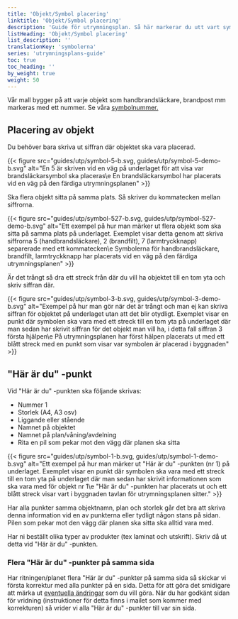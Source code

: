 ```yaml
---
title: 'Objekt/Symbol placering'
linktitle: 'Objekt/Symbol placering'
description: 'Guide för utrymningsplan. Så här markerar du utt vart symbolerna ska sitta.'
listHeading: 'Objekt/Symbol placering'
list_description: ''
translationKey: 'symbolerna'
series: 'utrymningsplans-guide'
toc: true
toc_heading: ''
by_weight: true
weight: 50
---
```


Vår mall bygger på att varje objekt som handbrandsläckare, brandpost mm markeras med ett nummer. Se våra [symbolnummer.](/guider/utrymningsplan/symbolnummer)

## Placering av objekt

Du behöver bara skriva ut siffran där objektet ska vara placerad.

{{< figure src="guides/utp/symbol-5-b.svg, guides/utp/symbol-5-demo-b.svg" alt="En 5 är skriven vid en väg på underlaget för att visa var brandsläckarsymbol ska placeras\e En brandsläckarsymbol har placerats vid en väg på den färdiga utrymningsplanen" >}}

Ska flera objekt sitta på samma plats. Så skriver du kommatecken mellan siffrorna. 

{{< figure src="guides/utp/symbol-527-b.svg, guides/utp/symbol-527-demo-b.svg" alt="Ett exempel på hur man märker ut flera objekt som ska sitta på samma plats på underlaget. Exemplet visar detta genom att skriva siffrorna 5 (handbrandsläckare), 2 (brandfilt), 7 (larmtryckknapp) separerade med ett kommatecken\e Symbolerna för handbrandsläckare, brandfilt, larmtryckknapp har placerats vid en väg på den färdiga utrymningsplanen" >}}

Är det trångt så dra ett streck från där du vill ha objektet till en tom yta och skriv siffran där.

{{< figure src="guides/utp/symbol-3-b.svg, guides/utp/symbol-3-demo-b.svg" alt="Exempel på hur man gör när det är trångt och man ej kan skriva siffran för objektet på underlaget utan att det blir otydligt. Exemplet visar en punkt där symbolen ska vara med ett streck till en tom yta på underlaget där man sedan har skrivit siffran för det objekt man vill ha, i detta fall siffran 3 första hjälpen\e På utrymningsplanen har först hälpen placerats ut med ett blått streck med en punkt som visar var symbolen är placerad i byggnaden" >}}

## "Här är du" -punkt

Vid "Här är du" -punkten ska följande skrivas:
- Nummer 1
- Storlek (A4, A3 osv)
- Liggande eller stående
- Namnet på objektet
- Namnet på plan/våning/avdelning
- Rita en pil som pekar mot den vägg där planen ska sitta

{{< figure src="guides/utp/symbol-1-b.svg, guides/utp/symbol-1-demo-b.svg" alt="Ett exempel på hur man märker ut &quot;Här är du&quot; -punkten (nr 1) på underlaget. Exemplet visar en punkt där symbolen ska vara med ett streck till en tom yta på underlaget där man sedan har skrivit informationen som ska vara med för objekt nr 1\e &quot;Här är du&quot; -punkten har placerats ut och ett blått streck visar vart i byggnaden tavlan för utrymningsplanen sitter." >}}

Har alla punkter samma objektnamn, plan och storlek går det bra att skriva denna information vid en av punkterna eller tydligt någon stans på sidan. Pilen som pekar mot den vägg där planen ska sitta ska alltid vara med.

Har ni beställt olika typer av produkter (tex laminat och utskrift). Skriv då ut detta vid "Här är du" -punkten.

### Flera "Här är du" -punkter på samma sida

Har ritningen/planet flera "Här är du" -punkter på samma sida så skickar vi första korrektur med alla punkter på en sida. Detta för att göra det smidigare att märka ut [eventuella ändringar](/guider/utrymningsplan/korrigering/) som du vill göra. När du har godkänt sidan för vridning (instruktioner för detta finns i mailet som kommer med korrekturen) så vrider vi alla "Här är du" -punkter till var sin sida.





